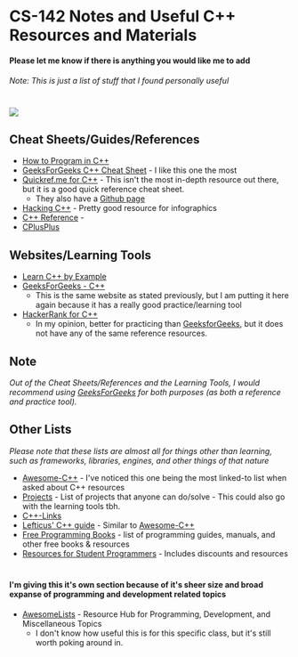 # CS-142 Notes and Useful C++ Resources and Materials
#### Please let me know if there is anything you would like me to add
###### Note: This is just a list of stuff that I found personally useful
#
![](https://upload.wikimedia.org/wikipedia/commons/1/18/ISO_C%2B%2B_Logo.svg)

## Cheat Sheets/Guides/References
* [How to Program in C++](http://www.cheat-sheets.org/saved-copy/how2cpp.20210603.html)
* [GeeksForGeeks C++ Cheat Sheet](https://www.geeksforgeeks.org/c-plus-plus/) - I like this one the most
* [Quickref.me for C++](https://quickref.me/cpp) - This isn't the most in-depth resource out there, but it is a good quick reference cheat sheet. 
  * They also have a [Github page](https://github.com/Fechin/reference/blob/main/source/_posts/cpp.md)
* [Hacking C++](https://hackingcpp.com/tags/article.html) - Pretty good resource for infographics 
* [C++ Reference](https://en.cppreference.com/w/) - 
* [CPlusPlus](https://cplusplus.com/)

## Websites/Learning Tools
  - [Learn C++ by Example](https://www.cbyexample.com/) 
  - [GeeksForGeeks - C++](https://www.geeksforgeeks.org/c-plus-plus/)
    - This is the same website as stated previously, but I am putting it here again because it has a really good practice/learning tool
  - [HackerRank for C++](https://www.hackerrank.com/domains/cpp)
    - In my opinion, better for practicing than [GeeksforGeeks](https://www.geeksforgeeks.org/c-plus-plus/), but it does not have any of the same reference resources.


## Note
*Out of the Cheat Sheets/References and the Learning Tools, I would recommend using [GeeksForGeeks](https://www.geeksforgeeks.org/c-plus-plus/) for both purposes (as both a reference and practice tool).*

## Other Lists
*Please note that these lists are almost all for things other than learning, such as frameworks, libraries, engines, and other things of that nature*

  - [Awesome-C++](https://github.com/fffaraz/awesome-cpp) - I've noticed this one being the most linked-to list when asked about C++ resources
  - [Projects](https://github.com/karan/Projects) - List of projects that anyone can do/solve - This could also go with the learning tools tbh.
  - [C++-Links](https://github.com/MattPD/cpplinks)
  - [Lefticus' C++ guide](https://lefticus.gitbooks.io/cpp-best-practices/content/02-Use_the_Tools_Available.html) - Similar to [Awesome-C++](https://github.com/fffaraz/awesome-cpp)
  - [Free Programming Books](https://github.com/EbookFoundation/free-programming-books/blob/main/books/free-programming-books-subjects.md) - list of programming guides, manuals, and other free books & resources
  - [Resources for Student Programmers](https://github.com/AchoArnold/discount-for-student-dev#readme) - Includes discounts and resources

#
#### I'm giving this it's own section because of it's sheer size and broad expanse of programming and development related topics

  - [AwesomeLists](https://github.com/sindresorhus/awesome) - Resource Hub for Programming, Development, and Miscellaneous Topics
       - I don't know how useful this is for this specific class, but it's still worth poking around in.   



 
